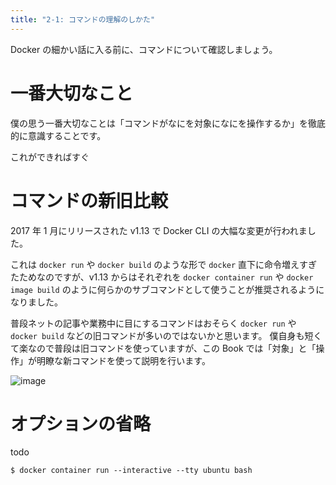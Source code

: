 ```yaml
---
title: "2-1: コマンドの理解のしかた"
---
```


Docker の細かい話に入る前に、コマンドについて確認しましょう。

# 一番大切なこと
僕の思う一番大切なことは「コマンドがなにを対象になにを操作するか」を徹底的に意識することです。

これができればすぐ

# コマンドの新旧比較
2017 年 1 月にリリースされた v1.13 で Docker CLI の大幅な変更が行われました。

これは `docker run` や `docker build` のような形で `docker` 直下に命令増えすぎたためなのですが、v1.13 からはそれぞれを `docker container run` や `docker image build` のように何らかのサブコマンドとして使うことが推奨されるようになりました。

普段ネットの記事や業務中に目にするコマンドはおそらく `docker run` や `docker build` などの旧コマンドが多いのではないかと思います。
僕自身も短くて楽なので普段は旧コマンドを使っていますが、この Book では「対象」と「操作」が明瞭な新コマンドを使って説明を行います。

![image](/images/slide/slide.001.jpeg)

# オプションの省略
todo
```:Host Machine
$ docker container run --interactive --tty ubuntu bash
```
